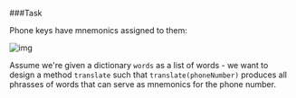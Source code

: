 ###Task

Phone keys have mnemonics assigned to them:

![img](http://i.imgur.com/RmBkZjM.png)

Assume we're given a dictionary `words` as a list of words - we want to design a method `translate` such that `translate(phoneNumber)` produces all phrasses of words that can serve as mnemonics for the phone number.